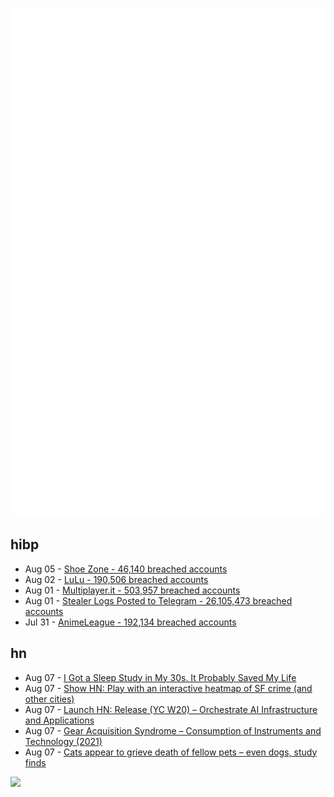 ![Metrics](https://raw.githubusercontent.com/phixion/phixion/master/metrics.svg)

## hibp

<!--
for https://github.com/phixion/phixion/blob/main/.github/workflows/feeds.yml
-->
<!--START_SECTION:haveibeenpwnd-->
- Aug 05 - [Shoe Zone - 46,140 breached accounts](https://haveibeenpwned.com/PwnedWebsites#ShoeZone)
- Aug 02 - [LuLu - 190,506 breached accounts](https://haveibeenpwned.com/PwnedWebsites#LuLu)
- Aug 01 - [Multiplayer.it - 503,957 breached accounts](https://haveibeenpwned.com/PwnedWebsites#MultiplayerIt)
- Aug 01 - [Stealer Logs Posted to Telegram - 26,105,473 breached accounts](https://haveibeenpwned.com/PwnedWebsites#TelegramStealerLogs)
- Jul 31 - [AnimeLeague - 192,134 breached accounts](https://haveibeenpwned.com/PwnedWebsites#AnimeLeague)
<!--END_SECTION:haveibeenpwnd-->

## hn

<!--
for https://github.com/phixion/phixion/blob/main/.github/workflows/feeds.yml
-->
<!--START_SECTION:hn-->
- Aug 07 - [I Got a Sleep Study in My 30s. It Probably Saved My Life](https://www.gq.com/story/sleep-apnea-study)
- Aug 07 - [Show HN: Play with an interactive heatmap of SF crime (and other cities)](https://safemap.io/sf/map)
- Aug 07 - [Launch HN: Release (YC W20) – Orchestrate AI Infrastructure and Applications](https://news.ycombinator.com/item?id=41182055)
- Aug 07 - [Gear Acquisition Syndrome – Consumption of Instruments and Technology (2021)](https://library.oapen.org/handle/20.500.12657/48282)
- Aug 07 - [Cats appear to grieve death of fellow pets – even dogs, study finds](https://www.theguardian.com/science/article/2024/aug/07/cats-appear-to-grieve-death-of-fellow-pets-even-dogs-study-finds)
<!--END_SECTION:hn-->

<!--
for https://yhype.me
-->
![](https://hit.yhype.me/github/profile?user_id=13013670)
